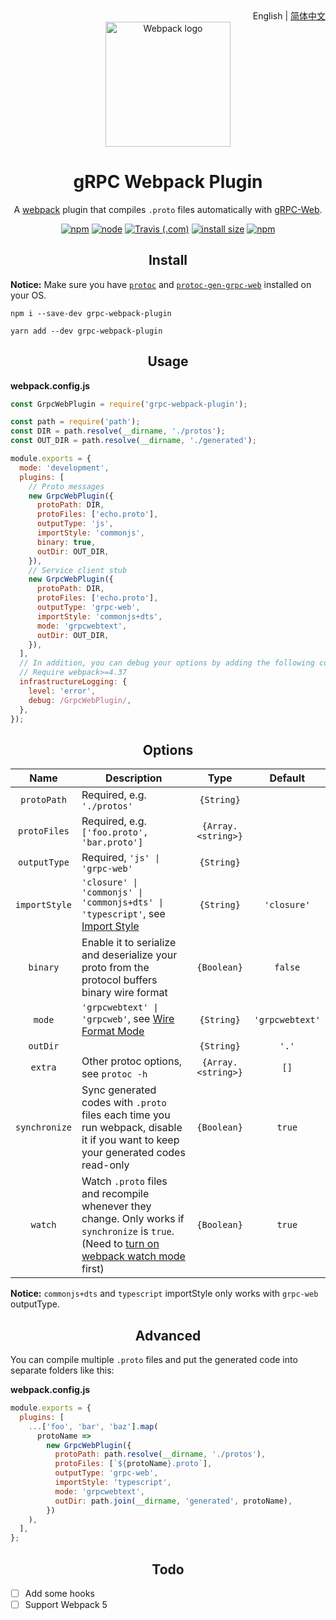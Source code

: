 <div align="right">
  English | <a href="./README.zh-CN.md">简体中文</a>
</div>

<div align="center">
  <a href="https://github.com/webpack/webpack">
    <img width="200" height="200" alt="Webpack logo"
      src="https://webpack.js.org/assets/icon-square-big.svg">
  </a>
  <h1>gRPC Webpack Plugin</h1>
  <p>
    A <a href="https://webpack.js.org">webpack</a> plugin that compiles <code>.proto</code> files automatically with <a href="https://github.com/grpc/grpc-web">gRPC-Web</a>.
  </p>
</div>

<div align="center">
  <a href="https://www.npmjs.com/package/grpc-webpack-plugin"><img alt="npm" src="https://img.shields.io/npm/v/grpc-webpack-plugin" /></a>
  <a href="https://nodejs.org"><img alt="node" src="https://img.shields.io/node/v/grpc-webpack-plugin" /></a>
  <a href="https://travis-ci.com/m8524769/grpc-webpack-plugin"><img alt="Travis (.com)" src="https://img.shields.io/travis/com/m8524769/grpc-webpack-plugin" /></a>
  <a href="https://packagephobia.now.sh/result?p=grpc-webpack-plugin"><img alt="install size" src="https://packagephobia.now.sh/badge?p=grpc-webpack-plugin" /></a>
  <a href="https://www.npmjs.com/package/grpc-webpack-plugin"><img alt="npm" src="https://img.shields.io/npm/dt/grpc-webpack-plugin" /></a>
</div>

<h2 align="center">Install</h2>

**Notice:** Make sure you have [`protoc`](https://github.com/protocolbuffers/protobuf/releases) and [`protoc-gen-grpc-web`](https://github.com/grpc/grpc-web/releases) installed on your OS.

```shell
npm i --save-dev grpc-webpack-plugin
```

```shell
yarn add --dev grpc-webpack-plugin
```

<h2 align="center">Usage</h2>

**webpack.config.js**

```js
const GrpcWebPlugin = require('grpc-webpack-plugin');

const path = require('path');
const DIR = path.resolve(__dirname, './protos');
const OUT_DIR = path.resolve(__dirname, './generated');

module.exports = {
  mode: 'development',
  plugins: [
    // Proto messages
    new GrpcWebPlugin({
      protoPath: DIR,
      protoFiles: ['echo.proto'],
      outputType: 'js',
      importStyle: 'commonjs',
      binary: true,
      outDir: OUT_DIR,
    }),
    // Service client stub
    new GrpcWebPlugin({
      protoPath: DIR,
      protoFiles: ['echo.proto'],
      outputType: 'grpc-web',
      importStyle: 'commonjs+dts',
      mode: 'grpcwebtext',
      outDir: OUT_DIR,
    }),
  ],
  // In addition, you can debug your options by adding the following configuration
  // Require webpack>=4.37
  infrastructureLogging: {
    level: 'error',
    debug: /GrpcWebPlugin/,
  },
});
```

<h2 align="center">Options</h2>

|Name|Description|Type|Default|
|:--:|-----------|:--:|:-----:|
|`protoPath`|Required, e.g. `'./protos'`|`{String}`| |
|`protoFiles`|Required, e.g. `['foo.proto', 'bar.proto']`|`{Array.<string>}`| |
|`outputType`|Required, `'js' \| 'grpc-web'`|`{String}`| |
|`importStyle`|`'closure' \| 'commonjs' \| 'commonjs+dts' \| 'typescript'`, see [Import Style](https://github.com/grpc/grpc-web#import-style)|`{String}`|`'closure'`|
|`binary`|Enable it to serialize and deserialize your proto from the protocol buffers binary wire format|`{Boolean}`|`false`|
|`mode`|`'grpcwebtext' \| 'grpcweb'`, see [Wire Format Mode](https://github.com/grpc/grpc-web#wire-format-mode)|`{String}`|`'grpcwebtext'`|
|`outDir`| |`{String}`|`'.'`|
|`extra`|Other protoc options, see `protoc -h`|`{Array.<string>}`|`[]`|
|`synchronize`|Sync generated codes with `.proto` files each time you run webpack, disable it if you want to keep your generated codes read-only|`{Boolean}`|`true`|
|`watch`|Watch `.proto` files and recompile whenever they change. Only works if `synchronize` is `true`. (Need to [turn on webpack watch mode](https://webpack.js.org/configuration/watch/#watch) first)|`{Boolean}`|`true`|

**Notice:** `commonjs+dts` and `typescript` importStyle only works with `grpc-web` outputType.

<h2 align="center">Advanced</h2>

You can compile multiple `.proto` files and put the generated code into separate folders like this:

**webpack.config.js**

```js
module.exports = {
  plugins: [
    ...['foo', 'bar', 'baz'].map(
      protoName =>
        new GrpcWebPlugin({
          protoPath: path.resolve(__dirname, './protos'),
          protoFiles: [`${protoName}.proto`],
          outputType: 'grpc-web',
          importStyle: 'typescript',
          mode: 'grpcwebtext',
          outDir: path.join(__dirname, 'generated', protoName),
        })
    ),
  ],
};
```

<h2 align="center">Todo</h2>

- [ ] Add some hooks
- [ ] Support Webpack 5
